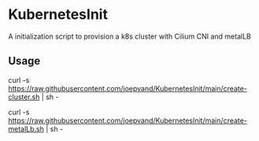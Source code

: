 # KubernetesInit
A initialization script to provision a k8s cluster with Cilium CNI and metalLB

## Usage

curl -s https://raw.githubusercontent.com/joepvand/KubernetesInit/main/create-cluster.sh | sh -


curl -s https://raw.githubusercontent.com/joepvand/KubernetesInit/main/create-metalLb.sh | sh -
